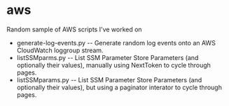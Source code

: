 # aws
Random sample of AWS scripts I've worked on

* generate-log-events.py -- Generate random log events onto an AWS CloudWatch loggroup stream.
* listSSMparms.py -- List SSM Parameter Store Parameters (and optionally their values), manually using NextToken to cycle through pages.
* listSSMparams.py -- List SSM Parameter Store Parameters (and optionally their values), but using a paginator interator to cycle through pages.